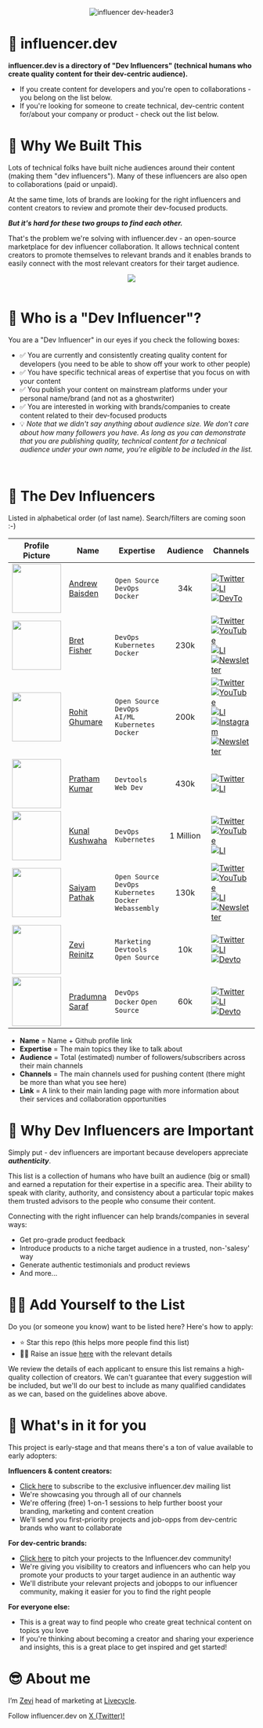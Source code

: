 <div align="center">

![influencer dev-header3](https://github.com/zevireinitz/influencer.dev/assets/92805730/4d85d23d-5c9e-41cf-bfe7-0dfa8b44dc30)

</div>

# 👋 **influencer.dev**

**influencer.dev is a directory of "Dev Influencers" (technical humans who create quality content for their dev-centric audience).**
- If you create content for developers and you're open to collaborations - you belong on the list below.
- If you're looking for someone to create technical, dev-centric content for/about your company or product - check out the list below.

# 👷 **Why We Built This**
Lots of technical folks have built niche audiences around their content (making them "dev influencers"). Many of these influencers are also open to collaborations (paid or unpaid).

At the same time, lots of brands are looking for the right influencers and content creators to review and promote their dev-focused products.

_**But it's hard for these two groups to find each other.**_

That's the problem we're solving with influencer.dev - an open-source marketplace for dev influencer collaboration. It allows technical content creators to promote themselves to relevant brands and it enables brands to easily connect with the most relevant creators for their target audience.

<div align="center">

  <img src="https://github.com/zevireinitz/influencer.dev/assets/92805730/a938fff0-8a64-4cd7-ae3f-1b593bb348b3">

</div>

<br>

# 🤔 **Who is a "Dev Influencer"?**
You are a "Dev Influencer" in our eyes if you check the following boxes:
- ✅ You are currently and consistently creating quality content for developers (you need to be able to show off your work to other people)
- ✅ You have specific technical areas of expertise that you focus on with your content
- ✅ You publish your content on mainstream platforms under your personal name/brand (and not as a ghostwriter)
- ✅ You are interested in working with brands/companies to create content related to their dev-focused products
- 💡 _Note that we didn't say anything about audience size. We don't care about how many followers you have. As long as you can demonstrate that you are publishing quality, technical content for a technical audience under your own name, you're eligible to be included in the list._  

<br>

# 🤩 **The Dev Influencers**
Listed in alphabetical order (of last name). Search/filters are coming soon :-)



| Profile Picture | Name | Expertise | Audience | Channels | Link |
|----| --------------- | ---------- | :-------: | ---------- | :-------: |
| <img src="https://github.com/andrewbaisden.png" width="100" > | [Andrew Baisden](https://github.com/andrewbaisden) | `Open Source` `DevOps` `Docker` | 34k | [![Twitter](https://github.com/zevireinitz/influencer.dev/assets/92805730/7bd41f37-435a-4788-8103-5ae1e7dda54b)](https://twitter.com/andrewbaisden) <br> [![LI](https://github.com/zevireinitz/influencer.dev/assets/92805730/9ca0bf48-e9f6-47ac-b354-ecc0d6385056)](https://www.linkedin.com/in/andrew-baisden/) <br> [![DevTo](https://github.com/zevireinitz/influencer.dev/assets/92805730/e2e580c3-63f1-481d-adb3-56918cd8da47)](https://dev.to/andrewbaisden) | [Portfolio](https://andrewbaisden.com/) |
| <img src="https://github.com/bretfisher.png" width="100" > | [Bret Fisher](https://github.com/bretfisher) | `DevOps` `Kubernetes` `Docker` | 230k | [![Twitter](https://github.com/zevireinitz/influencer.dev/assets/92805730/7bd41f37-435a-4788-8103-5ae1e7dda54b)](https://twitter.com/bretfisher) <br> [![YouTube](https://github.com/zevireinitz/influencer.dev/assets/92805730/571781a3-2fd1-4b4b-8443-3100effd5e0b)](https://www.youtube.com/@BretFisher) <br> [![LI](https://github.com/zevireinitz/influencer.dev/assets/92805730/9ca0bf48-e9f6-47ac-b354-ecc0d6385056)](https://www.linkedin.com/in/bretefisher/) <br> [![Newsletter](https://github.com/zevireinitz/influencer.dev/assets/92805730/d515ee63-aa46-45ac-849d-4fdcad74d658)](https://www.bretfisher.com/newsletter/) | [Portfolio](https://www.bretfisher.com/) |
| <img src="https://github.com/rohitg00.png" width="100" > | [Rohit Ghumare](https://github.com/rohitg00) | `Open Source` `DevOps` `AI/ML` `Kubernetes` `Docker` | 200k | [![Twitter](https://github.com/zevireinitz/influencer.dev/assets/92805730/7bd41f37-435a-4788-8103-5ae1e7dda54b)](https://twitter.com/ghumare64) <br> [![YouTube](https://github.com/zevireinitz/influencer.dev/assets/92805730/571781a3-2fd1-4b4b-8443-3100effd5e0b)](https://www.youtube.com/@Ghumare64) <br> [![LI](https://github.com/zevireinitz/influencer.dev/assets/92805730/9ca0bf48-e9f6-47ac-b354-ecc0d6385056)](https://www.linkedin.com/in/rohit-ghumare/) <br> [![Instagram](https://github.com/zevireinitz/influencer.dev/assets/92805730/587679f3-7d99-4b5c-9e29-153b33c4d216)](https://thatdevopsguy.substack.com/) <br> [![Newsletter](https://github.com/zevireinitz/influencer.dev/assets/92805730/d515ee63-aa46-45ac-849d-4fdcad74d658)](https://thatdevopsguy.substack.com/) | [Portfolio](https://devrelasservice.com) |
| <img src="https://github.com/prathamkumar14.png" width="100" > | [Pratham Kumar](https://github.com/prathamkumar14) | `Devtools` `Web Dev` | 430k | [![Twitter](https://github.com/zevireinitz/influencer.dev/assets/92805730/7bd41f37-435a-4788-8103-5ae1e7dda54b)](https://twitter.com/prathkum) <br> [![LI](https://github.com/zevireinitz/influencer.dev/assets/92805730/9ca0bf48-e9f6-47ac-b354-ecc0d6385056)](https://www.linkedin.com/in/prathkum) | [Portfolio](https://www.prathamkumar.com/) |
| <img src="https://github.com/kunal-kushwaha.png" width="100" > | [Kunal Kushwaha](https://github.com/kunal-kushwaha) | `DevOps` `Kubernetes` | 1 Million | [![Twitter](https://github.com/zevireinitz/influencer.dev/assets/92805730/7bd41f37-435a-4788-8103-5ae1e7dda54b)](https://twitter.com/kunalstwt) <br> [![YouTube](https://github.com/zevireinitz/influencer.dev/assets/92805730/571781a3-2fd1-4b4b-8443-3100effd5e0b)](https://www.youtube.com/c/kunalkushwaha) <br> [![LI](https://github.com/zevireinitz/influencer.dev/assets/92805730/9ca0bf48-e9f6-47ac-b354-ecc0d6385056)](https://www.linkedin.com/in/kunal-kushwaha) | [Community](https://wemakedevs.org/) |
| <img src="https://github.com/saiyam1814.png" width="100" > | [Saiyam Pathak](https://github.com/saiyam1814) | `Open Source` `DevOps` `Kubernetes` `Docker` `Webassembly` | 130k | [![Twitter](https://github.com/zevireinitz/influencer.dev/assets/92805730/7bd41f37-435a-4788-8103-5ae1e7dda54b)](https://twitter.com/SaiyamPathak) <br> [![YouTube](https://github.com/zevireinitz/influencer.dev/assets/92805730/571781a3-2fd1-4b4b-8443-3100effd5e0b)](https://youtube.com/@kubesimplify) <br> [![LI](https://github.com/zevireinitz/influencer.dev/assets/92805730/9ca0bf48-e9f6-47ac-b354-ecc0d6385056)](https://www.linkedin.com/in/saiyampathak/) <br> [![Newsletter](https://github.com/zevireinitz/influencer.dev/assets/92805730/d515ee63-aa46-45ac-849d-4fdcad74d658)](https://saiyampathak.substack.com/) | [Community](https://kubesimplify.com) |
| <img src="https://github.com/zevireinitz.png" width="100" > | [Zevi Reinitz](https://github.com/zevireinitz) | `Marketing` `Devtools` `Open Source` | 10k | [![Twitter](https://github.com/zevireinitz/influencer.dev/assets/92805730/7bd41f37-435a-4788-8103-5ae1e7dda54b)](https://twitter.com/zevireinitz) <br> [![LI](https://github.com/zevireinitz/influencer.dev/assets/92805730/9ca0bf48-e9f6-47ac-b354-ecc0d6385056)](https://www.linkedin.com/in/zevi/) <br> [![Devto](https://github.com/zevireinitz/influencer.dev/assets/92805730/e2e580c3-63f1-481d-adb3-56918cd8da47)](https://dev.to/zevir) | [Portfolio](https://zevi.super.site/) |
| <img src="https://github.com/Pradumnasaraf.png" width="100" > | [Pradumna Saraf](https://github.com/Pradumnasaraf) | `DevOps` `Docker` `Open Source` | 60k | [![Twitter](https://github.com/zevireinitz/influencer.dev/assets/92805730/7bd41f37-435a-4788-8103-5ae1e7dda54b)](https://twitter.com/pradumna_saraf) <br> [![LI](https://github.com/zevireinitz/influencer.dev/assets/92805730/9ca0bf48-e9f6-47ac-b354-ecc0d6385056)](https://www.linkedin.com/in/pradumnasaraf/) <br> [![Devto](https://github.com/zevireinitz/influencer.dev/assets/92805730/e2e580c3-63f1-481d-adb3-56918cd8da47)](https://dev.to/pradumnasaraf) | [Portfolio](https://pradumnasaraf.dev/) |

- **Name** = Name + Github profile link
- **Expertise** = The main topics they like to talk about
- **Audience** = Total (estimated) number of followers/subscribers across their main channels
- **Channels** = The main channels used for pushing content (there might be more than what you see here)
- **Link** = A link to their main landing page with more information about their services and collaboration opportunities

# 🚀 **Why Dev Influencers are Important**
Simply put - dev influencers are important because developers appreciate _**authenticity**_. 

This list is a collection of humans who have built an audience (big or small) and earned a reputation for their expertise in a specific area. Their ability to speak with clarity, authority, and consistency about a particular topic makes them trusted advisors to the people who consume their content. 

Connecting with the right influencer can help brands/companies in several ways:
- Get pro-grade product feedback 
- Introduce products to a niche target audience in a trusted, non-'salesy' way
- Generate authentic testimonials and product reviews
- And more...

# 🙋‍♂️ **Add Yourself to the List**
Do you (or someone you know) want to be listed here? Here's how to apply:
- ⭐ Star this repo (this helps more people find this list)
- 🙋‍♂️ Raise an issue [here](https://github.com/zevireinitz/influencer.dev/issues/new?assignees=&labels=profile&projects=&template=profile.yml&title=Add+my+name+to+the+list+-+%3Cyour+name%3E) with the relevant details

We review the details of each applicant to ensure this list remains a high-quality collection of creators. We can't guarantee that every suggestion will be included, but we'll do our best to include as many qualified candidates as we can, based on the guidelines above above.

# 🤟 **What's in it for you**
This project is early-stage and that means there's a ton of value available to early adopters:

**Influencers & content creators:**
- [Click here](https://forms.gle/WusVnVcHKT97CqVb8) to subscribe to the exclusive influencer.dev mailing list
- We're showcasing you through all of our channels
- We're offering (free) 1-on-1 sessions to help further boost your branding, marketing and content creation 
- We'll send you first-priority projects and job-opps from dev-centric brands who want to collaborate

**For dev-centric brands:**
- [Click here](https://forms.gle/by3po2Qa2X8qptEr8) to pitch your projects to the Influencer.dev community!
- We're giving you visibility to creators and influencers who can help you promote your products to your target audience in an authentic way
- We'll distribute your relevant projects and jobopps to our influencer community, making it easier for you to find the right people

**For everyone else:**
- This is a great way to find people who create great technical content on topics you love
- If you're thinking about becoming a creator and sharing your experience and insights, this is a great place to get inspired and get started!

# 😎 **About me**
I’m [Zevi](https://github.com/zevireinitz) head of marketing at [Livecycle](https://livecycle.io/). 

Follow influencer.dev on [X (Twitter)!](https://twitter.com/influencer_dev)
